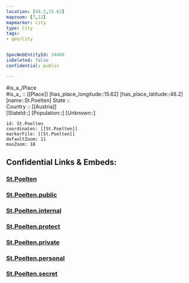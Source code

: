 ```yaml
---
location: [48.2,15.62] 
mapzoom: [7,12] 
mapmarker: city 
type: City
tags:
- geo/City


SpocWebEntityId: 34486
isDeleted: false
confidential: public

---
```

#is_a_/Place  
#is_a_ :: [[Place]] 
[has_place_longitude::15.62] 
[has_place_latitude::48.2] 
[name::St.Poelten] 
State ::  
Country :: [[Austria]]  
[StateId::] 
[Population::] 
[Unknown::] 


```leaflet
id: St.Poelten
coordinates: [[St.Poelten]] 
markerFile: [[St.Poelten]] 
defaultZoom: 11 
maxZoom: 18
```


## Confidential Links & Embeds: 

### [St.Poelten](/_Standards/Earth/Continent/Europe/Europe~Central/Austria/Austrias_States/Niederösterreich/City/St.Poelten.md) 

### [St.Poelten.public](/_public/Earth/Continent/Europe/Europe~Central/Austria/Austrias_States/Niederösterreich/City/St.Poelten.public.md) 

### [St.Poelten.internal](/_internal/Earth/Continent/Europe/Europe~Central/Austria/Austrias_States/Niederösterreich/City/St.Poelten.internal.md) 

### [St.Poelten.protect](/_protect/Earth/Continent/Europe/Europe~Central/Austria/Austrias_States/Niederösterreich/City/St.Poelten.protect.md) 

### [St.Poelten.private](/_private/Earth/Continent/Europe/Europe~Central/Austria/Austrias_States/Niederösterreich/City/St.Poelten.private.md) 

### [St.Poelten.personal](/_personal/Earth/Continent/Europe/Europe~Central/Austria/Austrias_States/Niederösterreich/City/St.Poelten.personal.md) 

### [St.Poelten.secret](/_secret/Earth/Continent/Europe/Europe~Central/Austria/Austrias_States/Niederösterreich/City/St.Poelten.secret.md)

